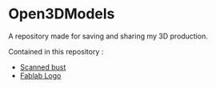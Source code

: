 # Open3DModels

A repository made for saving and sharing my 3D production.

Contained in this repository :

* [Scanned bust](https://github.com/adricen/Open3DModels/tree/master/scannedBust)
* [Fablab Logo](https://github.com/adricen/Open3DModels/tree/master/FablabLogo)

